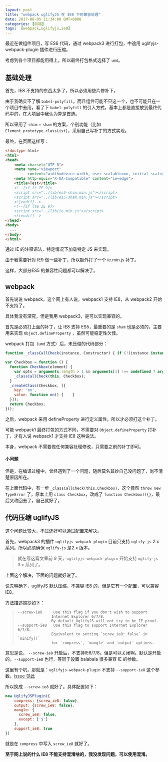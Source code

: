 ```yaml
---
layout: post
title: "webpack uglifyJS 在 IE8 下的兼容处理"
date: 2017-08-05 11:34:00 GMT+0800
categories: [前端]
tags:  [webpack,uglifyjs,ie8]
---
```


最近在做组件项目，写 ES6 代码，通过 webpack3 进行打包，中途用 uglifyjs-webpack-plugin 插件进行压缩。

考虑到各个项目都能用得上，所以最终打包格式选择了 `umd`。

<!-- more -->

## 基础处理

首先，IE8 不支持的东西太多了，所以必须用垫片修补下。

由于我确实不了解 `babel-polyfill`，而且组件可能不只这一个，也不可能只在一个项目中去用，看了下 `babel-polyfill` 的引入方式，基本上都是直接放到最终代码中的，在大项目中我认为算是首选。

所以采用了 `shim` + `sham` 的方案，个别功能（比如 `Element.prototype.classList`），采用自己写补丁的方式实现。

最终，在页面这样写：

```html
<!doctype html>
<html>
<head>
    <meta charset="UTF-8">
    <meta name="viewport"
          content="width=device-width, user-scalable=no, initial-scale=1.0, maximum-scale=1.0, minimum-scale=1.0">
    <meta http-equiv="X-UA-Compatible" content="ie=edge">
    <title>Test</title>
    <!--[if lt IE 9]>
    <script src="../lib/es5-shim.min.js"></script>
    <script src="../lib/es5-sham.min.js"></script>
    <![endif]-->
    <!--[if lte IE 9]>
    <script src="../lib/ie.min.js"></script>
    <![endif]-->
</head>
<body>
  ...
</body>
</html>
```

通过 IE 的注释语法，特定情况下加载特定 JS 来实现。

由于我需要针对 IE9 做一些补丁，所以额外打了一个 ie.min.js 补丁。

这样，大部分ES5 的兼容性问题都可以解决了。



## webpack

首先说说 webpack，这个网上有人说，webpack1 支持 IE8，从 webpack2 开始不支持了。

具体我没有深究，但是我用 webpack3，是可以实现兼容的。

首先是必须打上面的补丁，让 IE8 支持 ES5，最重要的是 `sham` 也是必须的，主要用来实现 `Object.defineProperty` ，虽然可能稳定性欠佳。

webpack 打包（`umd` 方式）后，未压缩的代码部分：

```js
function _classCallCheck(instance, Constructor) { if (!(instance instanceof Constructor)) { throw new TypeError("Cannot call a class as a function"); } }

var Checkbox = function () {
  function Checkbox(element) {
    var opts = arguments.length > 1 && arguments[1] !== undefined ? arguments[1] : {};
    _classCallCheck(this, Checkbox);
  }
  _createClass(Checkbox, [{
    key: 'on',
    value: function on() {    }
  }]);
  return Checkbox;
}();
```

之后，webpack 采用 defineProperty 进行定义属性，所以才必须打这个补丁。

可能 webpack1 最终打包的方式不同，不需要对 `Object.defineProperty` 打补丁，才有人说 webpack1 才支持 IE8 这种说法。

本身，webpack 不需要做任何兼容处理修改，只需要之前的补丁即可。

#### 小问题

但是，在编译过程中，曾经遇到了一个问题，随后莫名其妙自己没问题了，尚不清楚原因所在。

在上面代码中，有一步 `_classCallCheck(this,Checkbox)`，这个竟然 `throw new TypeError` 了，原本上用 `class Checkbox`，改成了 `function Checkbox(){}`，最后又改回去了，自己就好了。



## 代码压缩 uglifyJS

这个问题比较大，不过还好可以通过配置来解决。

首先，webpack3 的插件 `uglifyjs-webpack-plugin` 目前只支持 `uglify-js` 2.x 系列。所以必须确保 `uglify-js` 是2.x 版本。

> 就在写这篇文章前 9 天，`uglifyjs-webpack-plugin` 开始支持 `uglify-js` 3.x 系列了。

上面这个解决，下面的问题就好说了。

说先明确下，uglifyJS 默认压缩，不兼容 IE8 的，但是它有一个配置，可以兼容 IE8。

方法描述摘抄如下：

>```
>--screw-ie8     Use this flag if you don't wish to support
>                Internet Explorer 6/7/8.
>                By default UglifyJS will not try to be IE-proof.
>--support-ie8   Use this flag to support Internet Explorer 6/7/8.
>                Equivalent to setting `screw_ie8: false` in `minify()`
>                for `compress`, `mangle` and `output` options.
>```

意思是说， `--screw-ie8` 开启后，不支持IE6/7/8。但是可以关闭啊。默认是开启的。`--support-ie8` 也行，等同于设置 balabala 很多兼容 IE 的参数。

这里有个坑，那就是：`uglifyjs-webpack-plugin` 不支持 `--support-ie8` 这个参数。[issue 见此](https://github.com/webpack/webpack/issues/3614)

所以换成 `--screw-ie8`  就好了。具体配置如下：

```js
new UglifyJSPlugin({
    compress: {screw_ie8: false},
    output: {screw_ie8: false},
    mangle: {
      screw_ie8: false, 
      except: ['$']
    },
    support_ie8: true
})
```

就是在 `compress` 中写入 `screw_ie8` 就好了。

**至于网上说的什么 IE8 不能支持混淆啥的，我没发现问题，可以使用混淆。**













